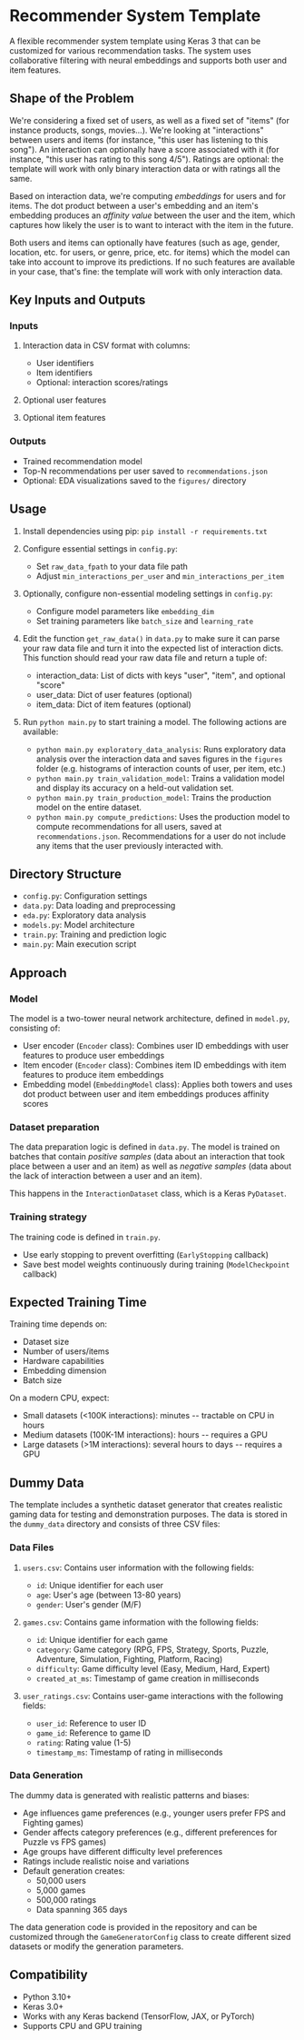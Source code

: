 # Recommender System Template

A flexible recommender system template using Keras 3 that can be customized for various recommendation tasks.
The system uses collaborative filtering with neural embeddings and supports both user and item features.

## Shape of the Problem

We're considering a fixed set of users, as well as a fixed set of "items" (for instance products, songs, movies...).
We're looking at "interactions" between users and items (for instance, "this user has listening to this song").
An interaction can optionally have a score associated with it (for instance, "this user has rating to this song 4/5").
Ratings are optional: the template will work with only binary interaction data or with ratings all the same.

Based on interaction data, we're computing *embeddings* for users and for items. The dot product between
a user's embedding and an item's embedding produces an *affinity value* between the user and the item, which captures
how likely the user is to want to interact with the item in the future.

Both users and items can optionally have features (such as age, gender, location, etc. for users, or genre, price, etc. for items)
which the model can take into account to improve its predictions. If no such features are available in your case, that's fine:
the template will work with only interaction data.

## Key Inputs and Outputs

### Inputs

1. Interaction data in CSV format with columns:
   - User identifiers
   - Item identifiers 
   - Optional: interaction scores/ratings

2. Optional user features
3. Optional item features

### Outputs

- Trained recommendation model
- Top-N recommendations per user saved to `recommendations.json`
- Optional: EDA visualizations saved to the `figures/` directory

## Usage

1. Install dependencies using pip: `pip install -r requirements.txt`

2. Configure essential settings in `config.py`:
    - Set `raw_data_fpath` to your data file path
    - Adjust `min_interactions_per_user` and `min_interactions_per_item`

3. Optionally, configure non-essential modeling settings in `config.py`:
    - Configure model parameters like `embedding_dim`
    - Set training parameters like `batch_size` and `learning_rate`

4. Edit the function `get_raw_data()` in `data.py` to make sure
it can parse your raw data file and turn it into the expected list of interaction dicts.
This function should read your raw data file and return a tuple of:
    - interaction_data: List of dicts with keys "user", "item", and optional "score"
    - user_data: Dict of user features (optional)
    - item_data: Dict of item features (optional)

5. Run `python main.py` to start training a model. The following actions are available:
    - `python main.py exploratory_data_analysis`: Runs exploratory data analysis over the interaction data and saves figures in the `figures` folder
        (e.g. histograms of interaction counts of user, per item, etc.)
    - `python main.py train_validation_model`: Trains a validation model and display its accuracy on a held-out validation set.
    - `python main.py train_production_model`: Trains the production model on the entire dataset.
    - `python main.py compute_predictions`: Uses the production model to compute recommendations for all users, saved at `recommendations.json`.
        Recommendations for a user do not include any items that the user previously interacted with.

## Directory Structure

- `config.py`: Configuration settings
- `data.py`: Data loading and preprocessing
- `eda.py`: Exploratory data analysis
- `models.py`: Model architecture
- `train.py`: Training and prediction logic
- `main.py`: Main execution script

## Approach

### Model

The model is a two-tower neural network architecture, defined in `model.py`, consisting of:

- User encoder (`Encoder` class): Combines user ID embeddings with user features to produce user embeddings
- Item encoder (`Encoder` class): Combines item ID embeddings with item features to produce item embeddings
- Embedding model (`EmbeddingModel` class): Applies both towers and uses dot product between user and item embeddings produces affinity scores

### Dataset preparation

The data preparation logic is defined in `data.py`. The model is trained on batches that contain *positive samples* (data about an interaction that took place between a user and an item) as well as *negative samples* (data about the lack of interaction between a user and an item).

This happens in the `InteractionDataset` class, which is a Keras `PyDataset`.

### Training strategy

The training code is defined in `train.py`.

- Use early stopping to prevent overfitting (`EarlyStopping` callback)
- Save best model weights continuously during training (`ModelCheckpoint` callback)


## Expected Training Time

Training time depends on:
- Dataset size
- Number of users/items
- Hardware capabilities
- Embedding dimension
- Batch size

On a modern CPU, expect:
- Small datasets (<100K interactions): minutes -- tractable on CPU in hours
- Medium datasets (100K-1M interactions): hours -- requires a GPU
- Large datasets (>1M interactions): several hours to days -- requires a GPU

## Dummy Data

The template includes a synthetic dataset generator that creates realistic gaming data for testing and demonstration purposes. The data is stored in the `dummy_data` directory and consists of three CSV files:

### Data Files

1. `users.csv`: Contains user information with the following fields:
   - `id`: Unique identifier for each user
   - `age`: User's age (between 13-80 years)
   - `gender`: User's gender (M/F)

2. `games.csv`: Contains game information with the following fields:
   - `id`: Unique identifier for each game
   - `category`: Game category (RPG, FPS, Strategy, Sports, Puzzle, Adventure, Simulation, Fighting, Platform, Racing)
   - `difficulty`: Game difficulty level (Easy, Medium, Hard, Expert)
   - `created_at_ms`: Timestamp of game creation in milliseconds

3. `user_ratings.csv`: Contains user-game interactions with the following fields:
   - `user_id`: Reference to user ID
   - `game_id`: Reference to game ID
   - `rating`: Rating value (1-5)
   - `timestamp_ms`: Timestamp of rating in milliseconds

### Data Generation

The dummy data is generated with realistic patterns and biases:
- Age influences game preferences (e.g., younger users prefer FPS and Fighting games)
- Gender affects category preferences (e.g., different preferences for Puzzle vs FPS games)
- Age groups have different difficulty level preferences
- Ratings include realistic noise and variations
- Default generation creates:
  - 50,000 users
  - 5,000 games
  - 500,000 ratings
  - Data spanning 365 days

The data generation code is provided in the repository and can be customized through the `GameGeneratorConfig` class to create different sized datasets or modify the generation parameters.

## Compatibility

- Python 3.10+
- Keras 3.0+
- Works with any Keras backend (TensorFlow, JAX, or PyTorch)
- Supports CPU and GPU training

